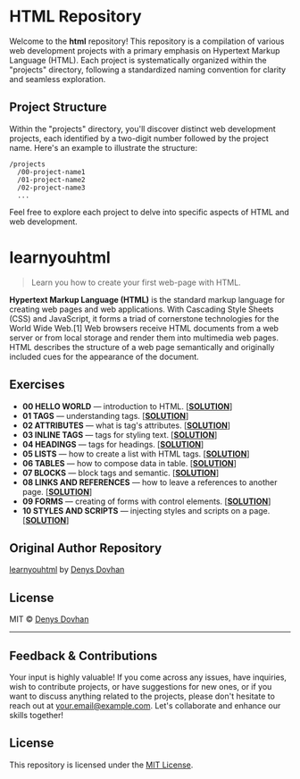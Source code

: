 # HTML Repository

Welcome to the **html** repository! This repository is a compilation of various web development projects with a primary emphasis on Hypertext Markup Language (HTML). Each project is systematically organized within the "projects" directory, following a standardized naming convention for clarity and seamless exploration.

## Project Structure

Within the "projects" directory, you'll discover distinct web development projects, each identified by a two-digit number followed by the project name. Here's an example to illustrate the structure:

```
/projects
  /00-project-name1
  /01-project-name2
  /02-project-name3
  ...
```

Feel free to explore each project to delve into specific aspects of HTML and web development.

# learnyouhtml

> Learn you how to create your first web-page with HTML.

**Hypertext Markup Language (HTML)** is the standard markup language for creating web pages and web applications. With Cascading Style Sheets (CSS) and JavaScript, it forms a triad of cornerstone technologies for the World Wide Web.[1] Web browsers receive HTML documents from a web server or from local storage and render them into multimedia web pages. HTML describes the structure of a web page semantically and originally included cues for the appearance of the document.

## Exercises

* **00 HELLO WORLD** — introduction to HTML. [**[SOLUTION](./projects/00-hello-world/index.html)**]
* **01 TAGS** — understanding tags. [**[SOLUTION](./projects/01-tags/index.html)**]
* **02 ATTRIBUTES** — what is tag's attributes. [**[SOLUTION](./projects/02-attributes/index.html)**]
* **03 INLINE TAGS** — tags for styling text. [**[SOLUTION](./projects/03-inline-tags/index.html)**]
* **04 HEADINGS** — tags for headings. [**[SOLUTION](./projects/04-headings/index.html)**]
* **05 LISTS** — how to create a list with HTML tags. [**[SOLUTION](./projects/05-lists/index.html)**]
* **06 TABLES** — how to compose data in table. [**[SOLUTION](./projects/06-tables/index.html)**]
* **07 BLOCKS** — block tags and semantic. [**[SOLUTION](./projects/07-blocks/index.html)**]
* **08 LINKS AND REFERENCES** — how to leave a references to another page. [**[SOLUTION](./projects/08-links-and-references/index.html)**]
* **09 FORMS** — creating of forms with control elements. [**[SOLUTION](./projects/09-forms/index.html)**]
* **10 STYLES AND SCRIPTS** — injecting styles and scripts on a page. [**[SOLUTION](./projects/10-styles-and-scripts/index.html)**]

## Original Author Repository

[learnyouhtml](https://github.com/denysdovhan/learnyouhtml) by [Denys Dovhan](http://denysdovhan.com)

## License

MIT © [Denys Dovhan](http://denysdovhan.com)

---

## Feedback & Contributions

Your input is highly valuable! If you come across any issues, have inquiries, wish to contribute projects, or have suggestions for new ones, or if you want to discuss anything related to the projects, please don't hesitate to reach out at [your.email@example.com](mailto:your.email@example.com). Let's collaborate and enhance our skills together!

## License

This repository is licensed under the [MIT License](LICENSE).
